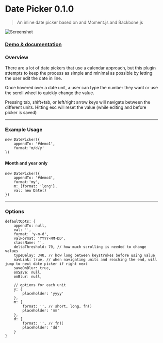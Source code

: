 # Date Picker 0.1.0

> An inline date picker based on and Moment.js and Backbone.js

![Screenshot](http://i.imgur.com/ef380D7.png)

### [Demo & documentation](http://kjantzer.github.io/backbone-date-picker/)

### Overview

There are a lot of date pickers that use a calendar approach, but this plugin attempts to keep the process as simple and minimal as possible by letting the user edit the date in line.

Once hovered over a date unit, a user can type the number they want or use the scroll wheel to quickly change the value.

Pressing tab, shift+tab, or left/right arrow keys will navigate between the different units. Hitting esc will reset the value (while editing and before picker is saved)

***

### Example Usage

```
new DatePicker({
    appendTo: '#demo1',
    format:'m/d/y'
})
```

#### Month and year only 

```
new DatePicker({
    appendTo: '#demo4',
    format:'my',
    m: {format: 'long'},
    val: new Date()
})
```

***

### Options

```
defaultOpts: {
    appendTo: null,
    val: '',
    format: 'y-m-d',
    valFormat: 'YYYY-MM-DD',
    className: '',
    deltaThreshold: 70, // how much scrolling is needed to change values
    typeDelay: 340, // how long between keystrokes before using value
    navLink: true, // when navigating units and reaching the end, will jump to next date picker if right next
    saveOnBlur: true,
    onSave: null,
    onBlur: null,
    
    // options for each unit
    y: {
        placeholder: 'yyyy'
    }, 
    m: {
        format: '', // short, long, fn()
        placeholder: 'mm'
    },
    d: {
        format: '', // fn()
        placeholder: 'dd'
    }
}
```